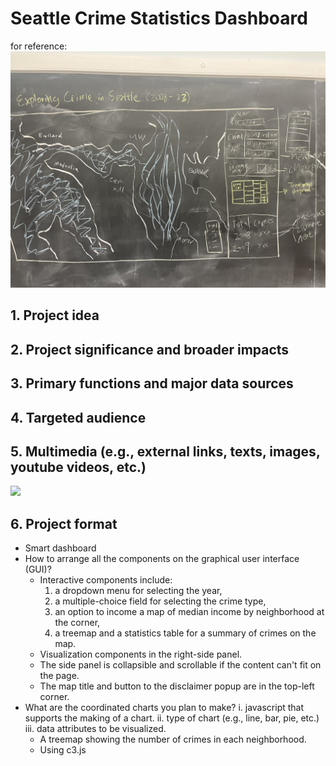 # Seattle Crime Statistics Dashboard

for reference:
<img src="img/prototype.jpg" alt="Map prototype" width="900px"/>

## 1. Project idea
## 2. Project significance and broader impacts
## 3. Primary functions and major data sources
## 4. Targeted audience
## 5. Multimedia (e.g., external links, texts, images, youtube videos, etc.)
![](imgs/treemap_example.png)
## 6. Project format
- Smart dashboard
- How to arrange all the components on the graphical user interface (GUI)?
    - Interactive components include: 
      1. a dropdown menu for selecting the year,
      2. a multiple-choice field for selecting the crime type,
      3. an option to income a map of median income by neighborhood at the corner,
      4. a treemap and a statistics table for a summary of crimes on the map.
    - Visualization components in the right-side panel.
    - The side panel is collapsible and scrollable if the content can't fit on the page.
    - The map title and button to the disclaimer popup are in the top-left corner.
- What are the coordinated charts you plan to make?
    i. javascript that supports the making of a chart.
    ii. type of chart (e.g., line, bar, pie, etc.)
    iii. data attributes to be visualized.
    - A treemap showing the number of crimes in each neighborhood.
    - Using c3.js
